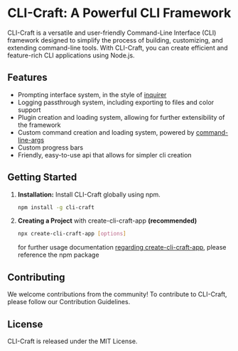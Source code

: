 # CLI-Craft: A Powerful CLI Framework

CLI-Craft is a versatile and user-friendly Command-Line Interface (CLI) framework designed to simplify the process of building, customizing, and extending command-line tools. With CLI-Craft, you can create efficient and feature-rich CLI applications using Node.js.

## Features

- Prompting interface system, in the style of [inquirer](https://npmjs.com/package/inquirer)
- Logging passthrough system, including exporting to files and color support
- Plugin creation and loading system, allowing for further extensibility of the framework
- Custom command creation and loading system, powered by [command-line-args](https://npmjs.com/package/command-line-args)
- Custom progress bars
- Friendly, easy-to-use api that allows for simpler cli creation

## Getting Started

1. **Installation:** Install CLI-Craft globally using npm.

   ```sh
   npm install -g cli-craft
   ```

2. **Creating a Project** with create-cli-craft-app **(recommended)**

   ```sh
   npx create-cli-craft-app [options]
   ```

   for further usage documentation [regarding create-cli-craft-app](https://npmjs.com/package/create-cli-craft-app), please reference the npm package

## Contributing

We welcome contributions from the community! To contribute to CLI-Craft, please follow our Contribution Guidelines.

## License

CLI-Craft is released under the MIT License.
